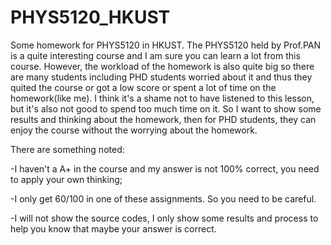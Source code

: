 # PHYS5120_HKUST
Some homework for PHYS5120 in HKUST. The PHYS5120 held by Prof.PAN is a quite interesting course and I am sure you can learn a lot from this course. However, the workload of the homework is also quite big so there are many students including PHD students worried about it and thus they quited the course or got a low score or spent a lot of time on the homework(like me). I think it's a shame not to have listened to this lesson, but it's also not good to spend too much time on it. So I want to show some results and thinking about the homework, then for PHD students, they can enjoy the course without the worrying about the homework.

There are something noted:

-I haven't a A+ in the course and my answer is not 100% correct, you need to apply your own thinking;

-I only get 60/100 in one of these assignments. So you need to be careful.

-I will not show the source codes, I only show some results and process to help you know that maybe your answer is correct.


